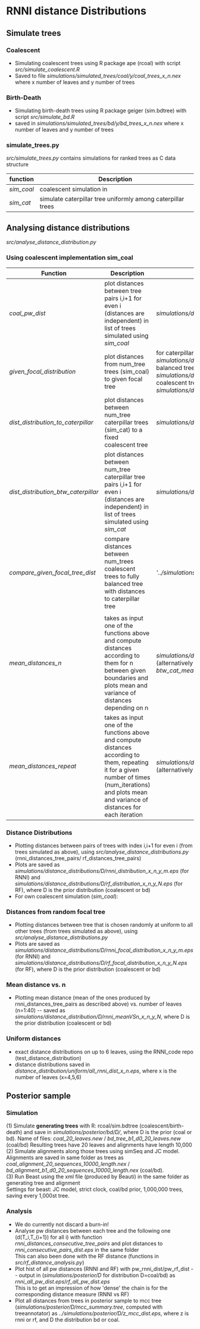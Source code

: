 # RNNI distance Distributions


## Simulate trees

### Coalescent
- Simulating coalescent trees using R package ape (rcoal) with script *src/simulate_coalescent.R*
- Saved to file *simulations/simulated_trees/coal/y/coal_trees_x_n.nex* where x number of leaves and y number of trees

### Birth-Death
- Simulating birth-death trees using R package geiger (sim.bdtree) with script *src/simulate_bd.R*
- saved in *simulations/simulated_trees/bd/y/bd_trees_x_n.nex* where x number of leaves and y number of trees

### simulate_trees.py
*src/simulate_trees.py* contains simulations for ranked trees as C data structure

  | function			|	Description
  ---    |   ---
  | *sim_coal* | coalescent simulation in |
  | *sim_cat* | simulate caterpillar tree uniformly among caterpillar trees |


## Analysing distance distributions
*src/analyse_distance_distribution.py*

### Using coalescent implementation sim_coal
| Function | Description | Save File for Plot (if existing)
--- | --- | ---
| *coal_pw_dist* | plot distances between tree pairs i,i+1 for even i (distances are independent) in list of trees simulated using *sim_coal* | *simulations/distance_distribution/coalescent/own_coal_distr_20_n_20000_N.eps* |
| *given_focal_distribution* | plot distances from num_tree trees (sim_coal) to given focal tree | for caterpillar tree (sim.sim_cat): *simulations/distance_distribution/coalescent/caterpillar_distances_20_n_20000_N.eps*, for fully balanced tree: *simulations/distance_distribution/coalescent/dist_distribution_to_fully_balanced_16_n_10000_N.eps*, coalescent tree (uniform): *simulations/distance_distribution/coalescent/coal_focal_dist_20_n_20000_N.eps* |
| *dist_distribution_to_caterpillar* | plot distances between num_tree caterpillar trees (sim_cat) to a fixed coalescent tree | *simulations/distance_distribution/coalescent/dist_distribution_to_caterpillars_20_n_10000_N.eps* |
| *dist_distribution_btw_caterpillar* | plot distances between num_tree caterpillar tree pairs i,i+1 for even i (distances are independent) in list of trees simulated using *sim_cat* | *simulations/distance_distribution/coalescent/dist_distribution_btw_caterpillars_20_n_10000_N.eps* |
| *compare_given_focal_tree_dist* | compare distances between num_trees coalescent trees to fully balanced tree with distances to caterpillar tree | *'../simulations/distance_distribution/coalescent/compare_cat_balanced_16_n_10000_N.eps'*
  |  |  
| *mean_distances_n* | takes as input one of the functions above and compute distances according to them for n between given boundaries and plots mean and variance of distances depending on n |*simulations/distance_distribution/coalescent/mean_and_var_dist_n_3_to_40_N_20000.eps* (alternatively also *cat_mean_and_var_dist_n_3_to_40_N_20000.eps*, *btw_cat_mean_and_var_dist_n_3_to_40_N_20000.eps* etc.) |
| *mean_distances_repeat* | takes as input one of the functions above and compute distances according to them, repeating it for a given number of times (num_iterations) and plots mean and variance of distances for each iteration |*simulations/distance_distribution/coalescent/mean_and_var_dist_n_3_to_40_N_20000.eps* (alternatively also *to_cat_mean_and_var_dist_n_3_to_40_N_20000.eps* etc.) |

### Distance Distributions

- Plotting distances between pairs of trees with index i,i+1 for even i (from trees simulated as above), using *src/analyse_distance_distributions.py* (rnni_distances_tree_pairs/ rf_distances_tree_pairs)
- Plots are saved as *simulations/distance_distributions/D/rnni_distribution_x_n_y_m.eps* (for RNNI) and *simulations/distance_distributions/D/rf_distribution_x_n_y_N.eps* (for RF), where D is the prior distribution (coalescent or bd)
- For own coalescent simulation (*sim_coal*): 

### Distances from random focal tree

- Plotting distances between tree that is chosen randomly at uniform to all other trees (from trees simulated as above), using *src/analyse_distance_distributions.py*
- Plots are saved as *simulations/distance_distributions/D/rnni_focal_distribution_x_n_y_m.eps* (for RNNI) and *simulations/distance_distributions/D/rf_focal_distribution_x_n_y_N.eps* (for RF), where D is the prior distribution (coalescent or bd)

### Mean distance vs. n

- Plotting mean distance (mean of the ones produced by rnni_distances_tree_pairs as described above) vs. number of leaves (n=1:40) -- saved as *simulations/distance_distribution/D/rnni_meanVSn_x_n_y_N*, where D is the prior distribution (coalescent or bd)

### Uniform distances

- exact distance distributions on up to 6 leaves, using the RNNI_code repo (test_distance_distribution)
- distance distributions saved in *distance_distribution/uniform/all_rnni_dist_x_n.eps*, where x is the number of leaves (x=4,5,6)


## Posterior sample

### Simulation

(1) Simulate **generating trees** with R: rcoal/sim.bdtree (coalescent/birth-death) and save in *simulations/posterior/bd/D/*, where D is the prior (coal or bd). Name of files: *coal_20_leaves.new* / *bd_tree_b1_d0_20_leaves.new* (coal/bd)
Resulting trees have 20 leaves and alignments have length 10,000  
(2) Simulate alignments along those trees using simSeq and JC model. Alignments are saved in same folder as trees as *coal_alignment_20_sequences_10000_length.nex* / *bd_alignment_b1_d0_20_sequences_10000_length.nex* (coal/bd).  
(3) Run Beast using the xml file (produced by Beauti) in the same folder as generating tree and alignment  
Settings for beast: JC model, strict clock, coal/bd prior, 1,000,000 trees, saving every 1,000st tree.

### Analysis

- We do currently not discard a burn-in!
- Analyse pw distances between each tree and the following one (d(T_i,T_{i+1}) for all i) with function *rnni_distances_consecutive_tree_pairs* and plot distances to *rnni_consecutive_pairs_dist.eps* in the same folder  
This can also been done with the RF distance (functions in *src/rf_distance_analysis.py*)  
- Plot hist of all pw distances (RNNI and RF) with pw_rnni_dist/pw_rf_dist -- output in (*simulations/posterior/D* for distribution D=coal/bd) as *rnni_all_pw_dist.eps*/*rf_all_pw_dist.eps*  
  This is to get an impression of how 'dense' the chain is for the corresponding distance measure (RNNI vs RF)
- Plot all distances from trees in posterior sample to mcc tree (*simulations/posterior/D/mcc_summary.tree*, computed with treeannotator) as *../simulations/posterior/D/z_mcc_dist.eps*, where z is rnni or rf, and D the distribution bd or coal.